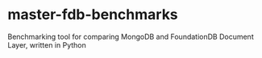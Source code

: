 # master-fdb-benchmarks
Benchmarking tool for comparing MongoDB and FoundationDB Document Layer, written in Python
